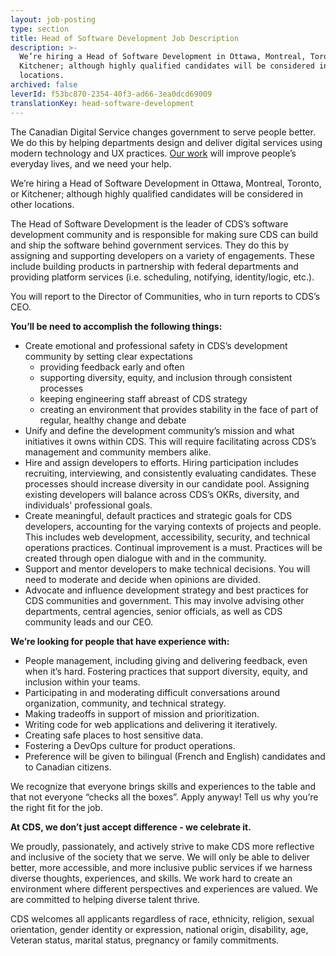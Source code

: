 ```yaml
---
layout: job-posting
type: section
title: Head of Software Development Job Description
description: >-
  We’re hiring a Head of Software Development in Ottawa, Montreal, Toronto, or
  Kitchener; although highly qualified candidates will be considered in other
  locations.
archived: false
leverId: f53bc870-2354-40f3-ad66-3ea0dcd69009
translationKey: head-software-development
---
```

The Canadian Digital Service changes government to serve people better. We do this by helping departments design and deliver digital services using modern technology and UX practices. [Our work](https://digital.canada.ca/partnerships/) will improve people’s everyday lives, and we need your help.

We’re hiring a Head of Software Development in Ottawa, Montreal, Toronto, or Kitchener; although highly qualified candidates will be considered in other locations.

The Head of Software Development is the leader of CDS’s software development community and is responsible for making sure CDS can build and ship the software behind government services. They do this by assigning and supporting developers on a variety of engagements. These include building products in partnership with federal departments and providing platform services (i.e. scheduling, notifying, identity/logic, etc.).

You will report to the Director of Communities, who in turn reports to CDS’s CEO.

**You’ll be need to accomplish the following things:**

* Create emotional and professional safety in CDS’s development community by
setting clear expectations
  * providing feedback early and often
  * supporting diversity, equity, and inclusion through consistent processes
  * keeping engineering staff abreast of CDS strategy
  * creating an environment that provides stability in the face of part of regular, healthy change and debate
* Unify and define the development community’s mission and what initiatives it owns within CDS. This will require facilitating across CDS’s management and community members alike.
* Hire and assign developers to efforts. Hiring participation includes recruiting, interviewing, and consistently evaluating candidates. These processes should increase diversity in our candidate pool. Assigning existing developers will balance across CDS’s OKRs, diversity, and individuals' professional goals.
* Create meaningful, default practices and strategic goals for CDS developers, accounting for the varying contexts of projects and people. This includes web development, accessibility, security, and technical operations practices. Continual improvement is a must. Practices will be created through open dialogue with and in the community.
* Support and mentor developers to make technical decisions. You will need to moderate and decide when opinions are divided.
* Advocate and influence development strategy and best practices for CDS communities and government. This may involve advising other departments, central agencies, senior officials, as well as CDS community leads and our CEO.

**We’re looking for people that have experience with:**

* People management, including giving and delivering feedback, even when it’s hard.
Fostering practices that support diversity, equity, and inclusion within your teams.
* Participating in and moderating difficult conversations around organization, community, and technical strategy.
* Making tradeoffs in support of mission and prioritization.
* Writing code for web applications and delivering it iteratively.
* Creating safe places to host sensitive data.
* Fostering a DevOps culture for product operations.
* Preference will be given to bilingual (French and English) candidates and to Canadian citizens.

We recognize that everyone brings skills and experiences to the table and that not everyone “checks all the boxes”. Apply anyway! Tell us why you’re the right fit for the job.

**At CDS, we don’t just accept difference - we celebrate it.**

We proudly, passionately, and actively strive to make CDS more reflective and inclusive of the society that we serve. We will only be able to deliver better, more accessible, and more inclusive public services if we harness diverse thoughts, experiences, and skills. We work hard to create an environment where different perspectives and experiences are valued. We are committed to helping diverse talent thrive.

CDS welcomes all applicants regardless of race, ethnicity, religion, sexual orientation, gender identity or expression, national origin, disability, age, Veteran status, marital status, pregnancy or family commitments.
